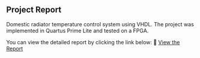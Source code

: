 ## Project Report
Domestic radiator temperature control system using VHDL. The project was implemented in Quartus Prime Lite and tested on a FPGA. 

You can view the detailed report by clicking the link below:
📄 [View the Report](src/Controlo_de_Radiador.pdf)

